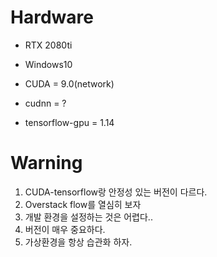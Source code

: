 # Hardware
 - RTX 2080ti
 - Windows10

 - CUDA = 9.0(network)
 - cudnn = ?
 - tensorflow-gpu = 1.14

# Warning
 1. CUDA-tensorflow랑 안정성 있는 버전이 다르다.
 2. Overstack flow를 열심히 보자
 3. 개발 환경을 설정하는 것은 어렵다..
 4. 버전이 매우 중요하다.
 5. 가상환경을 항상 습관화 하자.
